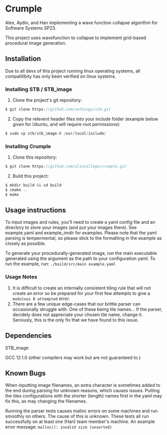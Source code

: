# Crumple

Alex, Aydin, and Han implementing a wave function collapse algorithm for Software Systems SP23.

This project uses wavefunction to collapse to implement grid-based procedural image generation.

## Installation
Due to all devs of this project running linux operating systems, all compatilibity has only been verified on linux systems.
### Installing STB / STB_image
1. Clone the project's git repository:
```C
$ git clone https://github.com/nothings/stb.git
```
2. Copy the relevent header files into your include folder (example below given for Ubuntu, and will require root permissions):
```C
$ sudo cp stb/stb_image.h /usr/local/include/
```

### Installing Crumple

1. Clone this repository:
```C 
$ git clone https://github.com/olincollege/crumple.git
```
2. Build this project: 
```C 
$ mkdir build && cd build
$ cmake ..
$ make
```


## Usage instructions
To input images and rules, you'll need to create a yaml config file and an directory to store your images (and put your images there). See example.yaml and example_imdir for examples. Please note that the yaml parsing is tempermental, so please stick to the formatting in the example as closely as possible.

To generate your procedurally-generated image, run the main executable generated using the argument as the path to your configuration yaml. To run the example, run: ```./build/src/main example.yaml```

### Usage Notes
1. It is difficult to create an internally consistent tiling rule that will not create an error so be prepared for your first few attempts to give a ```modulous 0 attempted``` error.
2. There are a few unique edge-cases that our brittle parser can occasionally struggle with. One of these being tile names... If the parser, decidely does not appreciate your chosen tile name, change it. Seriously, this is the only fix that we have found to this issue.

## Dependencies
STB_image

GCC 12.1.0 (other compilers may work but are not guaranteed to.)

## Known Bugs
When inputting image filenames, an extra character is sometimes added to the end during parsing for unknown reasons, which causes issues. Putting the tiles configurations with the shorter (length) names first in the yaml may fix this, as may changing the filenames.

Running the parser tests causes malloc errors on some machines and run smoothly on others. The cause of this is unknown. These tests all run successfully on at least one (Han) team member's machine.  An example error message: `malloc(): invalid size (unsorted)`
